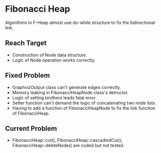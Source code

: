 # Fibonacci Heap

Algorithms in F-Heap almost use do-while structure to fix the bidirectional link.<br/>

## Reach Target
-	Construction of Node data structure.
-	Logic of Node operation works correctly.

## Fixed Problem
-	GraphvizOutput class can't generate edges correctly.
-	Memory leaking in FibonacciHeapNode class's detructor.
-	Logic of setting brothers leads fatal error.
-	Setter function can't demand the logic of concatenating two node lists.
-	Having to add a function of FibonacciHeapNode to fix the link function of FibonacciHeap.

## Current Problem
-	FibonacciHeap::cut(), FibonacciHeap::cascadindCut(), FibonacciHeap::deleteNode() are coded but not tested.